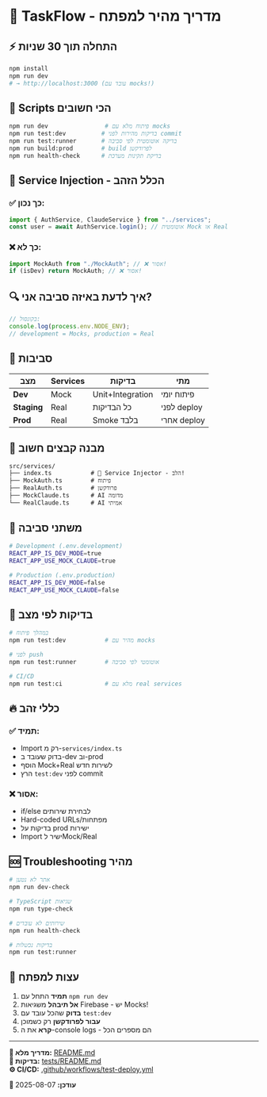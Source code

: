 # 🚀 TaskFlow - מדריך מהיר למפתח

## ⚡ התחלה תוך 30 שניות

```bash
npm install
npm run dev
# → http://localhost:3000 (עובד עם mocks!)
```

## 🎯 Scripts הכי חשובים

```bash
npm run dev                # פיתוח מלא עם mocks
npm run test:dev          # בדיקות מהירות לפני commit
npm run test:runner       # בדיקה אוטומטית לפי סביבה
npm run build:prod        # build לפרודקשן
npm run health-check      # בדיקת תקינות מערכת
```

## 🧠 Service Injection - הכלל הזהב

### ✅ כך נכון:

```typescript
import { AuthService, ClaudeService } from "../services";
const user = await AuthService.login(); // אוטומטית Mock או Real
```

### ❌ כך לא:

```typescript
import MockAuth from "./MockAuth"; // ❌ אסור!
if (isDev) return MockAuth; // ❌ אסור!
```

## 🔍 איך לדעת באיזה סביבה אני?

```javascript
// בקונסול:
console.log(process.env.NODE_ENV);
// development = Mocks, production = Real
```

## 🚦 סביבות

| מצב         | Services | בדיקות           | מתי         |
| ----------- | -------- | ---------------- | ----------- |
| **Dev**     | Mock     | Unit+Integration | פיתוח יומי  |
| **Staging** | Real     | כל הבדיקות       | לפני deploy |
| **Prod**    | Real     | Smoke בלבד       | אחרי deploy |

## 📁 מבנה קבצים חשוב

```
src/services/
├── index.ts           # 🎯 Service Injector - הלב!
├── MockAuth.ts        # פיתוח
├── RealAuth.ts        # פרודקשן
├── MockClaude.ts      # AI מדומה
└── RealClaude.ts      # AI אמיתי
```

## 🔧 משתני סביבה

```bash
# Development (.env.development)
REACT_APP_IS_DEV_MODE=true
REACT_APP_USE_MOCK_CLAUDE=true

# Production (.env.production)
REACT_APP_IS_DEV_MODE=false
REACT_APP_USE_MOCK_CLAUDE=false
```

## 🧪 בדיקות לפי מצב

```bash
# במהלך פיתוח
npm run test:dev           # מהיר עם mocks

# לפני push
npm run test:runner        # אוטומטי לפי סביבה

# CI/CD
npm run test:ci            # מלא עם real services
```

## 🔥 כללי זהב

### ✅ תמיד:

- Import רק מ-`services/index.ts`
- בדוק שעובד ב-dev וב-prod
- הוסף Mock+Real לשירות חדש
- הרץ `test:dev` לפני commit

### ❌ אסור:

- if/else לבחירת שירותים
- Hard-coded URLs/מפתחות
- בדיקות על prod ישירות
- Import ישיר לMock/Real

## 🆘 Troubleshooting מהיר

```bash
# אתר לא נטען
npm run dev-check

# TypeScript שגיאות
npm run type-check

# שירותים לא עובדים
npm run health-check

# בדיקות נכשלות
npm run test:runner
```

## 🎯 עצות למפתח

1. **תמיד** התחל עם `npm run dev`
2. **אל תיבהל** משגיאות Firebase - יש Mocks!
3. **בדוק** שהכל עובד עם `test:dev`
4. **עבור לפרודקשן** רק כשמוכן
5. **קרא** את ה-console logs - הם מספרים הכל

---

**📖 מדריך מלא:** [README.md](./README.md)  
**🧪 בדיקות:** [tests/README.md](./tests/README.md)  
**⚙️ CI/CD:** [.github/workflows/test-deploy.yml](./.github/workflows/test-deploy.yml)

**🔄 עודכן:** 2025-08-07
